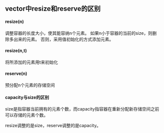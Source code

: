 ## vector中resize和reserve的区别

#### resize(n)

调整容器的长度大小，使其能容纳n个元素。
如果n小于容器的当前的size，则删除多出来的元素。
否则，采用值初始化的方式添加元素。

#### resize(n,t)

将所添加的元素用t来初始化

#### reserve(n)

预分配n个元素的存储空间

#### capacity与size的区别

size是指容器当前拥有的元素个数，而capacity指容器在重新分配新存储空间之前可以存储的元素个数。



resize调整的是size，reserve调整的是capacity。